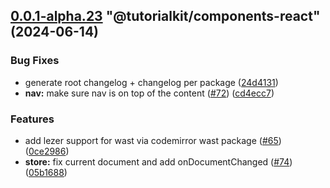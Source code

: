 ## [0.0.1-alpha.23](https://github.com/stackblitz/tutorialkit/compare/0.0.1-alpha.22...0.0.1-alpha.23) "@tutorialkit/components-react" (2024-06-14)


### Bug Fixes

* generate root changelog + changelog per package ([24d4131](https://github.com/stackblitz/tutorialkit/commit/24d4131ff5ffca9fde614cb3dd7682d6eca60433))
* **nav:** make sure nav is on top of the content ([#72](https://github.com/stackblitz/tutorialkit/issues/72)) ([cd4ecc7](https://github.com/stackblitz/tutorialkit/commit/cd4ecc756dde3d2d74326154c7ba700c967f8b97))


### Features

* add lezer support for wast via codemirror wast package ([#65](https://github.com/stackblitz/tutorialkit/issues/65)) ([0ce2986](https://github.com/stackblitz/tutorialkit/commit/0ce2986077a5c8384a7f118bab9d8820ff707c72))
* **store:** fix current document and add onDocumentChanged ([#74](https://github.com/stackblitz/tutorialkit/issues/74)) ([05b1688](https://github.com/stackblitz/tutorialkit/commit/05b1688718ab6e8d7d55c09e892c7f1faef9116e))



